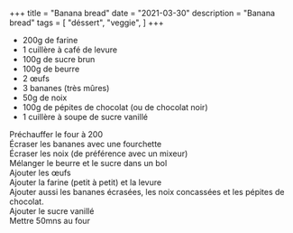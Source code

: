 +++
title = "Banana bread"
date = "2021-03-30"
description = "Banana bread"
tags = [
    "déssert",
    "veggie",
]
+++

* 200g de farine
* 1 cuillère à café de levure
* 100g de sucre brun
* 100g de beurre
* 2 œufs
* 3 bananes (très mûres) 
* 50g de noix
* 100g de pépites de chocolat (ou de chocolat noir)
* 1 cuillère à soupe de sucre vanillé  

Préchauffer le four à 200  
Écraser les bananes avec une fourchette  
Écraser les noix (de préférence avec un mixeur)  
Mélanger le beurre et le sucre dans un bol  
Ajouter les œufs  
Ajouter la farine (petit à petit) et la levure  
Ajouter aussi les bananes écrasées, les noix concassées et les pépites de chocolat.  
Ajouter le sucre vanillé  
Mettre 50mns au four  

